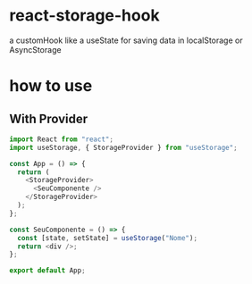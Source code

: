 # react-storage-hook

a customHook like a useState for saving data in localStorage or AsyncStorage

# how to use
## With Provider

```javascript
import React from "react";
import useStorage, { StorageProvider } from "useStorage";

const App = () => {
  return (
    <StorageProvider>
      <SeuComponente />
    </StorageProvider>
  );
};

const SeuComponente = () => {
  const [state, setState] = useStorage("Nome");
  return <div />;
};

export default App;
```

